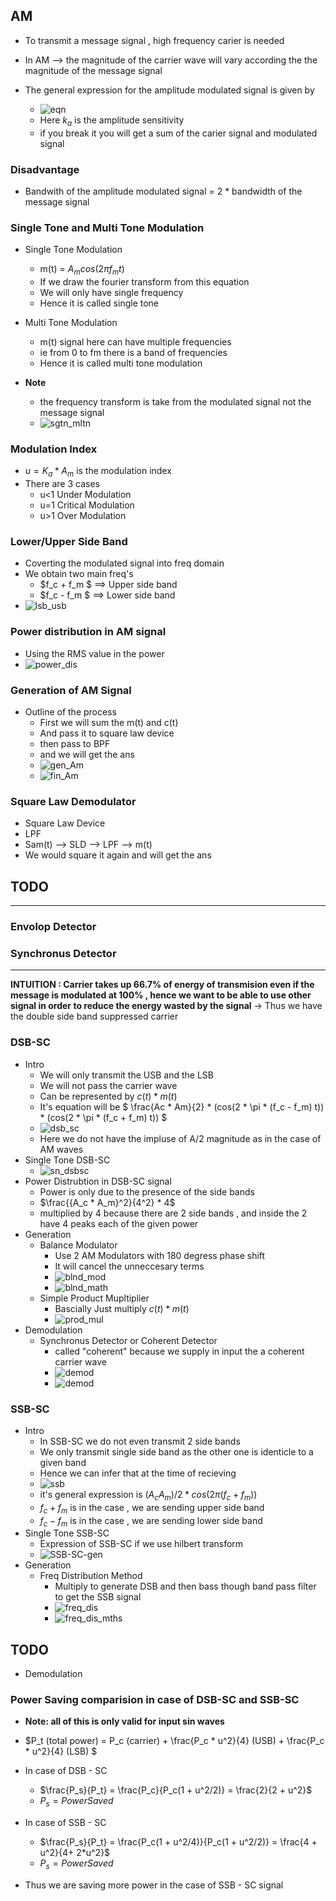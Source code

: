 ## AM
- To transmit a message signal , high frequency carier is needed
- In AM --> the magnitude of the carrier wave will vary according the the magnitude of the message signal
- The general expression for the amplitude modulated signal is given by

  - ![eqn](https://latex.codecogs.com/svg.latex?Ac%20%20(%201%20+%20K_a%20m(t))cos(2\pi%20f_c%20t))
  - Here $k_a$ is the amplitude sensitivity
  - if you break it you will get a sum of the carier signal and modulated signal

### Disadvantage
- Bandwith of the amplitude modulated signal = 2 * bandwidth of the message signal
 
### Single Tone and Multi Tone Modulation
- Single Tone Modulation
  - m(t) = $A_m cos(2\pi f_m t)$
  - If we draw the fourier transform from this equation
  - We will only have single frequency
  - Hence it is called single tone

- Multi Tone Modulation
  - m(t) signal here can have multiple frequencies
  - ie from 0 to fm there is a band of frequencies
  - Hence it is called multi tone modulation

- **Note**
  - the frequency transform is take from the modulated signal not the message signal
  - ![sgtn_mltn](sgtn_mltn.jpg)

### Modulation Index
- $u = K_a * A_m$ is the modulation index
- There are 3 cases
   - u<1 Under Modulation
   - u=1 Critical Modulation
   - u>1 Over Modulation
  
### Lower/Upper Side Band
- Coverting the modulated signal into freq domain
- We obtain two main freq's
   - $f_c + f_m $ ==> Upper side band
   - $f_c - f_m $ ==> Lower side band
- ![lsb_usb](lsb_usb.jpg)

### Power distribution in AM signal
- Using the RMS value in the power
- ![power_dis](power_dis.jpg)

### Generation of AM Signal
- Outline of the process
  - First we will sum the m(t) and c(t)
  - And pass it to square law device
  - then pass to BPF
  - and we will get the ans
  - ![gen_Am](gen_Am.jpg)
  - ![fin_Am](fin_Am.jpg)

### Square Law Demodulator
- Square Law Device
- LPF
- Sam(t) --> SLD --> LPF --> m(t)
- We would square it again and will get the ans

## TODO
----
### Envolop Detector 
### Synchronus Detector
----

**INTUITION : Carrier takes up 66.7% of energy of transmision even if the message is modulated at 100% , hence we want to be able to use other signal in order to reduce the energy wasted by the signal**
-> Thus we have the double side band suppressed carrier

### DSB-SC
- Intro
  - We will only transmit the USB and the LSB
  - We will not pass the carrier wave
  - Can be represented by $c(t) * m(t)$
  - It's equation will be $ \frac{Ac * Am}{2} * (cos(2 * \pi  * (f_c - f_m) t)) * (cos(2 * \pi  * (f_c + f_m) t)) $
  - ![dsb_sc](dsb_sc.jpg)
  - Here we do not have the impluse of A/2 magnitude as in the case of AM waves
- Single Tone DSB-SC
  - ![sn_dsbsc](sn_dsbsc.jpg)
- Power Distrubtion in DSB-SC signal
  - Power is only due to the presence of the side bands
  - $\frac{{A_c * A_m}^2}{4^2} * 4$
  - multiplied by 4 because there are 2 side bands , and inside the 2 have 4 peaks each of the given power  
- Generation
  - Balance Modulator
    - Use 2 AM Modulators with 180 degress phase shift
    - It will cancel the unneccesary terms
    - ![blnd_mod](blnd_mod.jpg)
    - ![blnd_math](blnd_math.jpg)
  - Simple Product Mupltiplier
    - Bascially Just multiply $c(t) * m(t)$ 
    - ![prod_mul](prod_mul.jpg)
- Demodulation
  - Synchronus Detector or Coherent Detector
    - called "coherent" because we supply in input the a coherent carrier wave
    - ![demod](demod.jpg)
    - ![demod](demod_math.jpg)

### SSB-SC
- Intro
  - In SSB-SC we do not even transmit 2 side bands
  - We only transmit single side band as the other one is identicle to a given band
  - Hence we can infer that at the time of recieving
  - ![ssb](ssb.jpg)
  - it's general expression is $(A_c A_m)/2 * cos(2 \pi  (f_c + f_m))$
  - $f_c + f_m$ is in the case , we are sending upper side band
  - $f_c - f_m$ is in the case , we are sending lower side band
- Single Tone SSB-SC
  - Expression of SSB-SC if we use hilbert transform
  - ![SSB-SC-gen](SSB-SC-gen.jpg)
- Generation
  - Freq Distribution Method
    - Multiply to generate DSB and then bass though band pass filter to get the SSB signal
    - ![freq_dis](freq_dis.jpg)
    - ![freq_dis_mths](freq_dis_mths.jpg)

 ## TODO 
- Demodulation

### Power Saving comparision in case of DSB-SC and SSB-SC
- **Note: all of this is only valid for input sin waves**
- $P_t (total power) = P_c (carrier) + \frac{P_c * u^2}{4} (USB) + \frac{P_c * u^2}{4} (LSB) $

- In case of DSB - SC
  -  $\frac{P_s}{P_t} = \frac{P_c}{P_c(1 + u^2/2)} = \frac{2}{2 + u^2}$
  - $P_s = Power Saved$
- In case of SSB - SC
  - $\frac{P_s}{P_t} = \frac{P_c(1 + u^2/4)}{P_c(1 + u^2/2)} = \frac{4 + u^2}{4+ 2*u^2}$
  - $P_s = Power Saved$
- Thus we are saving more power in the case of SSB - SC signal
